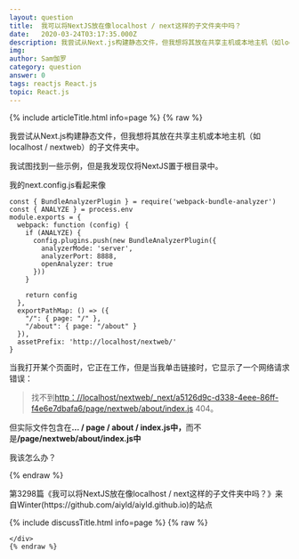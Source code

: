 ```yaml
---
layout: question
title:  我可以将NextJS放在像localhost / next这样的子文件夹中吗？
date:   2020-03-24T03:17:35.000Z
description: 我尝试从Next.js构建静态文件，但我想将其放在共享主机或本地主机（如localhost / nextweb）的子文件夹中。我试图找到一些示例，但是...
img: 
author: Sam伽罗
category: question
answer: 0
tags: reactjs React.js
topic: React.js
---
```

<div class="article-root">
  <div class="article">
    {% include articleTitle.html info=page %}
    {% raw %}
    <div class="article-content"><p><font style="vertical-align: inherit;"><font style="vertical-align: inherit;">我尝试从Next.js构建静态文件，但我想将其放在共享主机或本地主机（如localhost / nextweb）的子文件夹中。</font></font></p>

<p><font style="vertical-align: inherit;"><font style="vertical-align: inherit;">我试图找到一些示例，但是我发现仅将NextJS置于根目录中。</font></font></p>

<p><font style="vertical-align: inherit;"><font style="vertical-align: inherit;">我的next.config.js看起来像</font></font></p>

<pre><code>const { BundleAnalyzerPlugin } = require('webpack-bundle-analyzer')<font></font>
const { ANALYZE } = process.env<font></font>
module.exports = {<font></font>
  webpack: function (config) {<font></font>
    if (ANALYZE) {<font></font>
      config.plugins.push(new BundleAnalyzerPlugin({<font></font>
        analyzerMode: 'server',<font></font>
        analyzerPort: 8888,<font></font>
        openAnalyzer: true<font></font>
      }))<font></font>
    }<font></font>
<font></font>
    return config<font></font>
  },<font></font>
  exportPathMap: () =&gt; ({<font></font>
    "/": { page: "/" },<font></font>
    "/about": { page: "/about" }<font></font>
  }),<font></font>
  assetPrefix: 'http://localhost/nextweb/'<font></font>
}<font></font>
</code></pre>

<p><font style="vertical-align: inherit;"><font style="vertical-align: inherit;">当我打开某个页面时，它正在工作，但是当我单击链接时，它显示了一个网络请求错误：  </font></font></p>

<blockquote>
  <p><a href="http://localhost/nextweb/_next/a5126d9c-d338-4eee-86ff-f4e6e7dbafa6/page/nextweb/about/index.js" rel="nofollow noreferrer"><font style="vertical-align: inherit;"></font></a><font style="vertical-align: inherit;"><font style="vertical-align: inherit;">找不到</font><a href="http://localhost/nextweb/_next/a5126d9c-d338-4eee-86ff-f4e6e7dbafa6/page/nextweb/about/index.js" rel="nofollow noreferrer"><font style="vertical-align: inherit;">http：//localhost/nextweb/_next/a5126d9c-d338-4eee-86ff-f4e6e7dbafa6/page/nextweb/about/index.js</font></a><font style="vertical-align: inherit;"> 404。</font></font></p>
</blockquote>

<p><font style="vertical-align: inherit;"><font style="vertical-align: inherit;">但实际文件包含在</font></font><strong><font style="vertical-align: inherit;"><font style="vertical-align: inherit;">... / page / about / index.js中，</font></font></strong><font style="vertical-align: inherit;"><font style="vertical-align: inherit;">而不是</font></font><strong><font style="vertical-align: inherit;"><font style="vertical-align: inherit;">/page/nextweb/about/index.js中</font></font></strong></p>

<p><font style="vertical-align: inherit;"><font style="vertical-align: inherit;">我该怎么办？</font></font></p></div>
    {% endraw %}
  </div>
  <p class="winter_mark">第3298篇《我可以将NextJS放在像localhost / next这样的子文件夹中吗？》来自Winter(https://github.com/aiyld/aiyld.github.io)的站点</p>
  <div class="discuss-wrapper">
    {% include discussTitle.html info=page %}
    {% raw %}
    <div class="discuss-list">
    
    </div>
    {% endraw %}
  </div>
<div>
